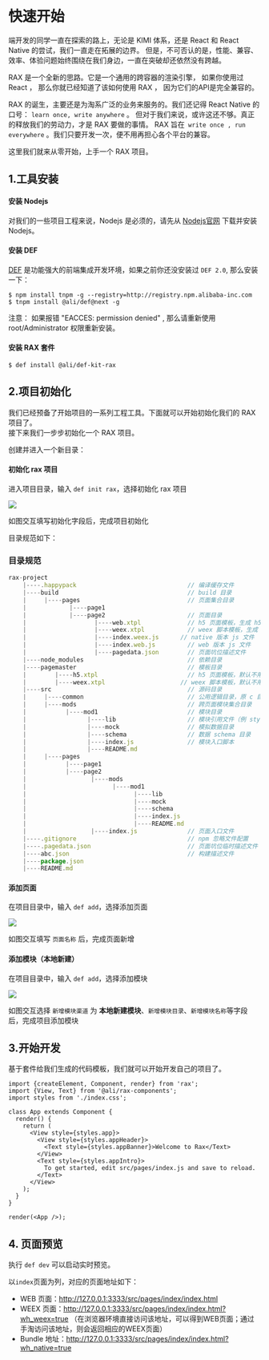 # 快速开始

端开发的同学一直在探索的路上，无论是 KIMI 体系，还是 React 和 React Native 的尝试，我们一直走在拓展的边界。 但是，不可否认的是，性能、兼容、效率、体验问题始终围绕在我们身边，一直在突破却还依然没有跨越。

RAX 是一个全新的思路。它是一个通用的跨容器的渲染引擎， 如果你使用过 React ， 那么你就已经知道了该如何使用 RAX ， 因为它们的API是完全兼容的。

RAX 的诞生，主要还是为淘系广泛的业务来服务的。我们还记得 React Native 的口号： `learn once, write anywhere` 。 但对于我们来说，或许这还不够。真正的释放我们的劳动力，才是 RAX 要做的事情。 RAX 旨在` write once , run everywhere` 。我们只要开发一次，便不用再担心各个平台的兼容。  

这里我们就来从零开始，上手一个 RAX 项目。

## 1.工具安装

#### 安装 Nodejs

对我们的一些项目工程来说，Nodejs 是必须的，请先从 [Nodejs官网](https://nodejs.org/en/) 下载并安装 Nodejs。

#### 安装 DEF

[DEF](http://def.alibaba-inc.com/?spm=0.0.0.0.GmCxid) 是功能强大的前端集成开发环境，如果之前你还没安装过 `DEF 2.0`, 那么安装一下：

```
$ npm install tnpm -g --registry=http://registry.npm.alibaba-inc.com
$ tnpm install @ali/def@next -g
```
注意：  如果报错 "EACCES: permission denied" , 那么请重新使用 root/Administrator 权限重新安装。

#### 安装 RAX 套件

```
$ def install @ali/def-kit-rax
```

## 2.项目初始化

我们已经预备了开始项目的一系列工程工具。下面就可以开始初始化我们的 RAX 项目了。  
接下来我们一步步初始化一个 RAX 项目。

创建并进入一个新目录：

#### 初始化 rax 项目

进入项目目录，输入 `def init rax`，选择初始化 rax 项目

![](http://gw.alicdn.com/tfs/TB1MXTXOVXXXXbGapXXXXXXXXXX-1193-710.png)

如图交互填写初始化字段后，完成项目初始化

目录规范如下：



### 目录规范

```javascript
rax-project
    |----.happypack                               // 编译缓存文件
    |----build                                    // build 目录
    |     |----pages                              // 页面集合目录
    |            |----page1                       
    |            |----page2                       // 页面目录
    |                   |----web.xtpl             // h5 页面模板，生成 h5 页面 html 文件
    |                   |----weex.xtpl            // weex 脚本模板，生成 weex 页面 bundle js 文件
    |                   |----index.weex.js      // native 版本 js 文件
    |                   |----index.web.js         // web 版本 js 文件
    |                   |----pagedata.json        // 页面坑位描述文件
    |----node_modules                             // 依赖目录
    |----pagemaster                               // 模板目录
    |        |----h5.xtpl                         // h5 页面模板，默认不用修改，可根据业务自身情况调整
    |        |----weex.xtpl                     // weex 脚本模板，默认不用修改，可根据业务自身情况调整
    |----src                                      // 源码目录
    |     |----common                             // 公用逻辑目录，原 c 目录，业务公用部分，内容形式不做限制
    |     |----mods                               // 跨页面模块集合目录
    |           |----mod1                         // 模块目录
    |                 |----lib                    // 模块引用文件（例 style.js）
    |                 |----mock                   // 模拟数据目录
    |                 |----schema                 // 数据 schema 目录
    |                 |----index.js               // 模块入口脚本
    |                 |----README.md              
    |     |----pages
    |           |----page1
    |           |----page2
    |                  |----mods
    |                        |----mod1
    |                              |----lib
    |                              |----mock
    |                              |----schema
    |                              |----index.js
    |                              |----README.md
    |                  |----index.js              // 页面入口文件
    |----.gitignore                               // npm 忽略文件配置
    |----.pagedata.json                           // 页面坑位临时描述文件
    |----abc.json                                 // 构建描述文件
    |----package.json                             
    |----README.md
```


#### 添加页面

在项目目录中，输入 `def add`，选择添加页面

![](http://gw.alicdn.com/tfs/TB1WFesPXXXXXaJXpXXXXXXXXXX-1144-755.png)

如图交互填写 `页面名称` 后，完成页面新增

#### 添加模块（本地新建）

在项目目录中，输入 `def add`，选择添加模块

![](http://gw.alicdn.com/tfs/TB1p_CEPXXXXXXxXXXXXXXXXXXX-1116-727.png)

如图交互选择 `新增模块渠道` 为 **本地新建模块**、`新增模块目录`、`新增模块名称`等字段后，完成项目添加模块

## 3.开始开发

基于套件给我们生成的代码模板，我们就可以开始开发自己的项目了。

```jacascript
import {createElement, Component, render} from 'rax';
import {View, Text} from '@ali/rax-components';
import styles from './index.css';

class App extends Component {
  render() {
    return (
      <View style={styles.app}>
        <View style={styles.appHeader}>
          <Text style={styles.appBanner}>Welcome to Rax</Text>
        </View>
        <Text style={styles.appIntro}>
          To get started, edit src/pages/index.js and save to reload.
        </Text>
      </View>
    );
  }
}

render(<App />);
```

## 4. 页面预览

执行 `def dev` 可以启动实时预览。

以`index`页面为列，对应的页面地址如下：

* WEB 页面：http://127.0.0.1:3333/src/pages/index/index.html
* WEEX 页面：http://127.0.0.1:3333/src/pages/index/index.html?wh_weex=true （在浏览器环境直接访问该地址，可以得到WEB页面；通过手淘访问该地址，则会返回相应的WEEX页面）
* Bundle 地址：http://127.0.0.1:3333/src/pages/index/index.html?wh_native=true
